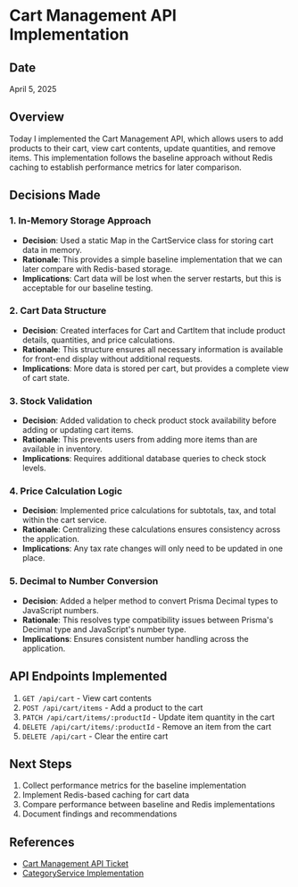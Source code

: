 # Cart Management API Implementation

## Date
April 5, 2025

## Overview
Today I implemented the Cart Management API, which allows users to add products to their cart, view cart contents, update quantities, and remove items. This implementation follows the baseline approach without Redis caching to establish performance metrics for later comparison.

## Decisions Made

### 1. In-Memory Storage Approach
- **Decision**: Used a static Map in the CartService class for storing cart data in memory.
- **Rationale**: This provides a simple baseline implementation that we can later compare with Redis-based storage.
- **Implications**: Cart data will be lost when the server restarts, but this is acceptable for our baseline testing.

### 2. Cart Data Structure
- **Decision**: Created interfaces for Cart and CartItem that include product details, quantities, and price calculations.
- **Rationale**: This structure ensures all necessary information is available for front-end display without additional requests.
- **Implications**: More data is stored per cart, but provides a complete view of cart state.

### 3. Stock Validation
- **Decision**: Added validation to check product stock availability before adding or updating cart items.
- **Rationale**: This prevents users from adding more items than are available in inventory.
- **Implications**: Requires additional database queries to check stock levels.

### 4. Price Calculation Logic
- **Decision**: Implemented price calculations for subtotals, tax, and total within the cart service.
- **Rationale**: Centralizing these calculations ensures consistency across the application.
- **Implications**: Any tax rate changes will only need to be updated in one place.

### 5. Decimal to Number Conversion
- **Decision**: Added a helper method to convert Prisma Decimal types to JavaScript numbers.
- **Rationale**: This resolves type compatibility issues between Prisma's Decimal type and JavaScript's number type.
- **Implications**: Ensures consistent number handling across the application.

## API Endpoints Implemented

1. `GET /api/cart` - View cart contents
2. `POST /api/cart/items` - Add a product to the cart
3. `PATCH /api/cart/items/:productId` - Update item quantity in the cart
4. `DELETE /api/cart/items/:productId` - Remove an item from the cart
5. `DELETE /api/cart` - Clear the entire cart

## Next Steps

1. Collect performance metrics for the baseline implementation
2. Implement Redis-based caching for cart data
3. Compare performance between baseline and Redis implementations
4. Document findings and recommendations

## References
- [Cart Management API Ticket](../stories/1_baseline/7_cart_management_api.md)
- [CategoryService Implementation](../../src/services/categoryService.ts)
